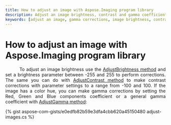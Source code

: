 ```yaml
---
title: How to adjust an image with Aspose.Imaging program library
description: Adjust an image brightness, contrast and gamma coefficient. Gamma corrections.
keywords: [adjust an image, gamma corrections, image brightness, contrast corrections]
---
```


# How to adjust an image with Aspose.Imaging program library

<p align='justify'>
&nbsp;&nbsp;&nbsp;&nbsp;&nbsp;&nbsp;&nbsp;&nbsp;
To adjust an image brightness use the <a href="https://reference.aspose.com/imaging/net/aspose.imaging/rasterimage/adjustbrightness/">AdjustBrightness method</a> and set a brightness parameter between -255 and 255 to perform corrections. The same you can do with <a href="https://reference.aspose.com/imaging/net/aspose.imaging/rasterimage/adjustcontrast/">AdjustContrast method</a> to make contrast corrections with parameter settings to a range from -100 and 100. If the image has a color hue, you can make gamma corrections by setting the Red, Green and Blue components coefficient or a general gamma coefficient with <a href="https://reference.aspose.com/imaging/net/aspose.imaging/rasterimage/adjustgamma/">AdjustGamma method</a>:
</p>

{% gist aspose-com-gists/e0edfb82b59e3dfa4cbb620a45150480 adjust-images.cs %}

